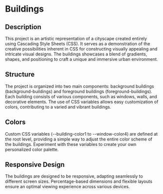 # Buildings 

## Description
This project is an artistic representation of a cityscape created entirely using Cascading Style Sheets (CSS). It serves as a demonstration of the creative possibilities inherent in CSS for constructing visually appealing and intricate visual designs. The buildings showcases a blend of gradients, shapes, and positioning to craft a unique and immersive urban environment.

## Structure
The project is organized into two main components: background buildings (background-buildings) and foreground buildings (foreground-buildings). Each building consists of various components, such as windows, walls, and decorative elements. The use of CSS variables allows easy customization of colors, contributing to a varied and vibrant buildings.

## Colors
Custom CSS variables (--building-color1 to --window-color4) are defined at the root level, providing a simple way to adjust the entire color scheme of the buildings. Experiment with these variables to create your own personalized color palette.

## Responsive Design
The buildings are designed to be responsive, adapting seamlessly to different screen sizes. Percentage-based dimensions and flexible layouts ensure an optimal viewing experience across various devices.
